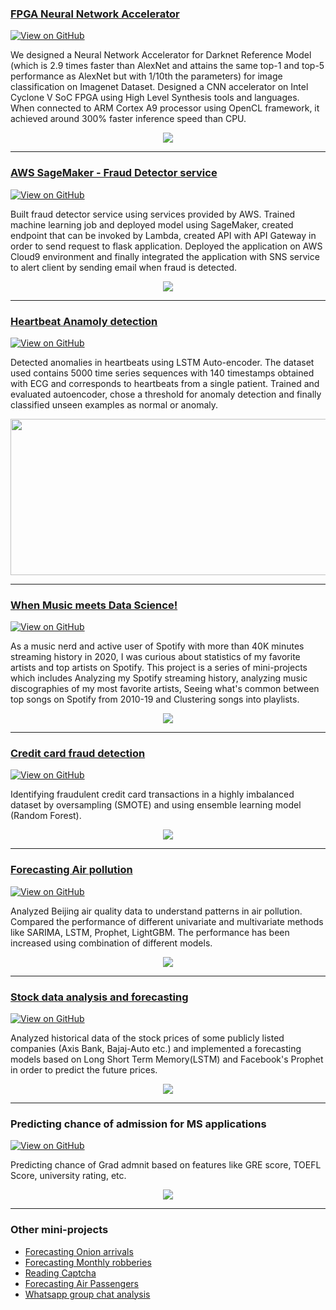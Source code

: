
### [FPGA Neural Network Accelerator](https://jithendrabsy.github.io/projects/neural-network-accelerator/)
[![View on GitHub](https://img.shields.io/badge/GitHub-View_on_GitHub-blue?logo=GitHub)](https://github.com/tirumalnaidu/opencl-cnn-accelerator)

We designed a Neural Network Accelerator for Darknet Reference Model (which is 2.9 times faster than AlexNet and attains the same top-1 and top-5 performance as AlexNet but with 1/10th the parameters) for image classification on Imagenet Dataset. Designed a CNN accelerator on Intel Cyclone V SoC FPGA using High Level Synthesis tools and languages. When connected to ARM Cortex A9 processor using OpenCL framework, it achieved around 300% faster inference speed than CPU.

<center><img src="https://raw.githubusercontent.com/jithendrabsy/jithendrabsy.github.io/master/images/portpics/fpga-pr.png"></center>

---

### [AWS SageMaker - Fraud Detector service](https://jithendrabsy.github.io/projects/aws-fraud-detector)
[![View on GitHub](https://img.shields.io/badge/GitHub-View_on_GitHub-blue?logo=GitHub)](https://github.com/jithendrabsy/Side-Projects/tree/main/aws-SageMaker-fraud-detection)

Built fraud detector service using services provided by AWS. Trained machine learning job and deployed model using SageMaker,
created endpoint that can be invoked by Lambda, created API with
API Gateway in order to send request to flask application. Deployed the application on AWS Cloud9 environment and finally
integrated the application with SNS service to alert client by sending
email when fraud is detected.

<center><img src="https://raw.githubusercontent.com/jithendrabsy/jithendrabsy.github.io/master/images/portpics/aws-flow.png"></center>

---

### [Heartbeat Anamoly detection](https://jithendrabsy.github.io/projects/heartbeat-anomaly-detection)
[![View on GitHub](https://img.shields.io/badge/GitHub-View_on_GitHub-blue?logo=GitHub)](https://github.com/jithendrabsy/Side-Projects/tree/main/heart-ECG-anomaly-detection)

Detected anomalies in heartbeats using LSTM Auto-encoder. The dataset used contains 5000 time series sequences with 140
timestamps obtained with ECG and corresponds to heartbeats from a
single patient. Trained and evaluated autoencoder, chose a threshold for anomaly
detection and finally classified unseen examples as normal or anomaly.

<center><img src="https://raw.githubusercontent.com/jithendrabsy/jithendrabsy.github.io/master/images/portpics/heartanomaly.png" width="600" height="250"></center>

---


### [When Music meets Data Science!](https://jithendrabsy.github.io/projects/when-music-meets-data-science)
[![View on GitHub](https://img.shields.io/badge/GitHub-View_on_GitHub-blue?logo=GitHub)](https://github.com/jithendrabsy/Side-Projects/tree/main/when-music-meets-datascience)

As a music nerd and active user of Spotify with more than 40K minutes streaming history in 2020, I was curious about statistics of my favorite artists and top artists on Spotify. This project is a series of mini-projects which includes Analyzing my Spotify streaming history, analyzing music discographies of my most favorite artists, Seeing what's common between top songs on Spotify from 2010-19 and Clustering songs into playlists.

<center><img src="https://raw.githubusercontent.com/jithendrabsy/jithendrabsy.github.io/master/images/portpics/2019avsp.png"></center>

---

### [Credit card fraud detection](https://jithendrabsy.github.io/projects/credit-card-fraud)
[![View on GitHub](https://img.shields.io/badge/GitHub-View_on_GitHub-blue?logo=GitHub)](https://github.com/jithendrabsy/Side-Projects/tree/main/credit-card-fraud-detection)

Identifying fraudulent credit card transactions in a highly imbalanced dataset by oversampling (SMOTE) and using ensemble learning model (Random Forest).

<center><img src="https://raw.githubusercontent.com/jithendrabsy/jithendrabsy.github.io/master/images/portpics/fraudmin.png"></center>

---

### [Forecasting Air pollution](https://jithendrabsy.github.io/projects/forecasting-air-pollution)
[![View on GitHub](https://img.shields.io/badge/GitHub-View_on_GitHub-blue?logo=GitHub)](https://github.com/jithendrabsy/Side-Projects/tree/main/forecasting-air-pollution)

Analyzed Beijing air quality data to understand patterns in air
pollution. Compared the performance of different univariate and multivariate
methods like SARIMA, LSTM, Prophet, LightGBM. The performance has been increased using combination of different
models.

<center><img src="https://raw.githubusercontent.com/jithendrabsy/jithendrabsy.github.io/master/images/portpics/tsmodels.png"></center>

---

### [Stock data analysis and forecasting](https://jithendrabsy.github.io/projects/stock-forecasting)
[![View on GitHub](https://img.shields.io/badge/GitHub-View_on_GitHub-blue?logo=GitHub)](https://github.com/jithendrabsy/Side-Projects/tree/main/forecasting-Stocks)

Analyzed historical data of the stock prices of some publicly listed companies (Axis Bank, Bajaj-Auto etc.) and implemented a forecasting models based on Long Short Term Memory(LSTM) and Facebook's Prophet in order to predict the future prices.

<center><img src="https://raw.githubusercontent.com/jithendrabsy/jithendrabsy.github.io/master/images/portpics/prophetBajaj.png"></center>

---

### Predicting chance of admission for MS applications
[![View on GitHub](https://img.shields.io/badge/GitHub-View_on_GitHub-blue?logo=GitHub)](https://github.com/jithendrabsy/Side-Projects/tree/main/mini-projects/analysing-predicting-MS-admission)

Predicting chance of Grad admnit based on features like GRE score, TOEFL Score, university rating, etc.

<center><img src="https://raw.githubusercontent.com/jithendrabsy/jithendrabsy.github.io/master/images/portpics/gre.png"></center>

---

### Other mini-projects

- [Forecasting Onion arrivals](https://github.com/jithendrabsy/Side-Projects/tree/main/mini-projects/forecasting-OnionArrival)
- [Forecasting Monthly robberies](https://github.com/jithendrabsy/Side-Projects/tree/main/mini-projects/forecasting-MonthlyRobberies)
- [Reading Captcha](https://github.com/jithendrabsy/Side-Projects/tree/main/mini-projects/reading-captcha)
- [Forecasting Air Passengers](https://github.com/jithendrabsy/Side-Projects/tree/main/mini-projects/forecasting-AirPassengers)
- [Whatsapp group chat analysis](https://github.com/jithendrabsy/Side-Projects/tree/main/mini-projects/whatsapp-group-chat-analysis)
